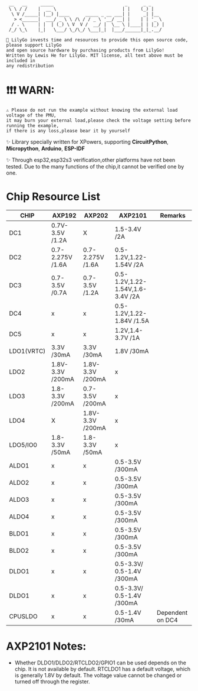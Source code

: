 

```
 __   __     _____                           _      _ _
 \ \ / /    |  __ \                         | |    (_) |
  \ V /_____| |__) |____      _____ _ __ ___| |     _| |__
   > <______|  ___/ _ \ \ /\ / / _ \ '__/ __| |    | | '_ \
  / . \     | |  | (_) \ V  V /  __/ |  \__ \ |____| | |_) |
 /_/ \_\    |_|   \___/ \_/\_/ \___|_|  |___/______|_|_.__/

```



```
🎉 LilyGo invests time and resources to provide this open source code, please support LilyGo 
and open source hardware by purchasing products from LilyGo!
Written by Lewis He for LilyGo. MIT license, all text above must be included in 
any redistribution
```

# ❗️❗️❗️  WARN:

```
⚠️ Please do not run the example without knowing the external load voltage of the PMU,
it may burn your external load,please check the voltage setting before running the example,
if there is any loss,please bear it by yourself
```


✨ Library specially written for XPowers, supporting **CircuitPython**, **Micropython**, **Arduino**, **ESP-IDF**

✨ Through esp32,esp32s3 verification,other platforms have not been tested. Due to the many functions of the chip,it cannot be verified one by one.


# Chip Resource List

| CHIP       | AXP192            | AXP202            | AXP2101                                | Remarks          |
| ---------- | ----------------- | ----------------- | -------------------------------------- | ---------------- |
| DC1        | 0.7V-3.5V  /1.2A  | X                 | 1.5-3.4V                        /2A    |                  |
| DC2        | 0.7-2.275V /1.6A  | 0.7-2.275V /1.6A  | 0.5-1.2V,1.22-1.54V             /2A    |                  |
| DC3        | 0.7-3.5V   /0.7A  | 0.7-3.5V   /1.2A  | 0.5-1.2V,1.22-1.54V,1.6-3.4V    /2A    |                  |
| DC4        | x                 | x                 | 0.5-1.2V,1.22-1.84V            /1.5A   |                  |
| DC5        | x                 | x                 | 1.2V,1.4-3.7V                   /1A    |                  |
| LDO1(VRTC) | 3.3V       /30mA  | 3.3V       /30mA  | 1.8V                            /30mA  |                  |
| LDO2       | 1.8V-3.3V  /200mA | 1.8V-3.3V  /200mA | x                                      |                  |
| LDO3       | 1.8-3.3V   /200mA | 0.7-3.5V   /200mA | x                                      |                  |
| LDO4       | X                 | 1.8V-3.3V  /200mA | x                                      |                  |
| LDO5/IO0   | 1.8-3.3V   /50mA  | 1.8-3.3V   /50mA  | x                                      |                  |
| ALDO1      | x                 | x                 | 0.5-3.5V                        /300mA |                  |
| ALDO2      | x                 | x                 | 0.5-3.5V                        /300mA |                  |
| ALDO3      | x                 | x                 | 0.5-3.5V                        /300mA |                  |
| ALDO4      | x                 | x                 | 0.5-3.5V                        /300mA |                  |
| BLDO1      | x                 | x                 | 0.5-3.5V                        /300mA |                  |
| BLDO2      | x                 | x                 | 0.5-3.5V                        /300mA |                  |
| DLDO1      | x                 | x                 | 0.5-3.3V/ 0.5-1.4V              /300mA |                  |
| DLDO1      | x                 | x                 | 0.5-3.3V/ 0.5-1.4V              /300mA |                  |
| CPUSLDO    | x                 | x                 | 0.5-1.4V                        /30mA  | Dependent on DC4 |


# AXP2101 Notes:
* Whether DLDO1/DLDO2/RTCLDO2/GPIO1 can be used depends on the chip. It is not available by default. RTCLDO1 has a default voltage, which is generally 1.8V by default. The voltage value cannot be changed or turned off through the register.
